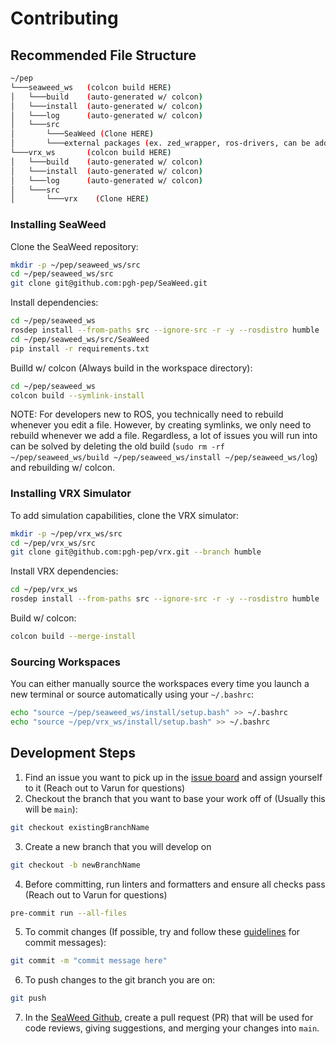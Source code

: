 # Contributing

## Recommended File Structure

```sh
~/pep
└───seaweed_ws   (colcon build HERE)
│   └───build    (auto-generated w/ colcon)
│   └───install  (auto-generated w/ colcon)
│   └───log      (auto-generated w/ colcon)
│   └───src
│       └───SeaWeed (Clone HERE)
│       └───external packages (ex. zed_wrapper, ros-drivers, can be added later)
└───vrx_ws       (colcon build HERE)
│   └───build    (auto-generated w/ colcon)
│   └───install  (auto-generated w/ colcon)
│   └───log      (auto-generated w/ colcon)
│   └───src
│       └───vrx    (Clone HERE)
```

### Installing SeaWeed

Clone the SeaWeed repository:
```sh
mkdir -p ~/pep/seaweed_ws/src
cd ~/pep/seaweed_ws/src
git clone git@github.com:pgh-pep/SeaWeed.git
```

Install dependencies:
```sh
cd ~/pep/seaweed_ws
rosdep install --from-paths src --ignore-src -r -y --rosdistro humble
cd ~/pep/seaweed_ws/src/SeaWeed
pip install -r requirements.txt
```

Builld w/ colcon (Always build in the workspace directory):
```sh
cd ~/pep/seaweed_ws
colcon build --symlink-install
```

NOTE: For developers new to ROS, you technically need to rebuild whenever you edit a file. However, by creating symlinks, we only need to rebuild whenever we add a file. Regardless, a lot of issues you will run into can be solved by deleting the old build (`sudo rm -rf ~/pep/seaweed_ws/build ~/pep/seaweed_ws/install ~/pep/seaweed_ws/log`) and rebuilding w/ colcon.

### Installing VRX Simulator

To add simulation capabilities, clone the VRX simulator:
```sh
mkdir -p ~/pep/vrx_ws/src
cd ~/pep/vrx_ws/src
git clone git@github.com:pgh-pep/vrx.git --branch humble
```

Install VRX dependencies:
```sh
cd ~/pep/vrx_ws
rosdep install --from-paths src --ignore-src -r -y --rosdistro humble
```

Build w/ colcon:
```sh
colcon build --merge-install
```

### Sourcing Workspaces

You can either manually source the workspaces every time you launch a new terminal or source automatically using your `~/.bashrc`:
```sh
echo "source ~/pep/seaweed_ws/install/setup.bash" >> ~/.bashrc
echo "source ~/pep/vrx_ws/install/setup.bash" >> ~/.bashrc
```

## Development Steps

1) Find an issue you want to pick up in the [issue board](https://github.com/orgs/pgh-pep/projects/4) and assign yourself to it (Reach out to Varun for questions)
2) Checkout the branch that you want to base your work off of (Usually this will be `main`):
```sh
git checkout existingBranchName
```
3) Create a new branch that you will develop on
```sh
git checkout -b newBranchName
```
4) Before committing, run linters and formatters and ensure all checks pass (Reach out to Varun for questions)
```sh
pre-commit run --all-files
```
5) To commit changes (If possible, try and follow these [guidelines](https://www.conventionalcommits.org/en/v1.0.0/) for commit messages):
```sh
git commit -m "commit message here"
```
6) To push changes to the git branch you are on:
```sh
git push
```
7) In the [SeaWeed Github](https://github.com/pgh-pep/SeaWeed/pulls), create a pull request (PR) that will be used for code reviews, giving suggestions, and merging your changes into `main`.
